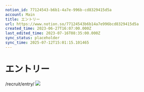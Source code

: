 ```yaml
---
notion_id: 77124543-b6b1-4a7e-996b-cd8329415d5a
account: Main
title: エントリー
url: https://www.notion.so/77124543b6b14a7e996bcd8329415d5a
created_time: 2023-06-27T16:07:00.000Z
last_edited_time: 2023-07-16T08:35:00.000Z
sync_status: placeholder
sync_time: 2025-07-12T15:01:15.101465
---
```

# エントリー

/recruit/entry/
![](https://prod-files-secure.s3.us-west-2.amazonaws.com/736adce6-a3a4-4a64-9f74-d9aa055c96d2/c791cd0d-97bc-4467-b9dc-d7c97c21d83b/screencapture-localhost-3000-recruit-entry-2023-07-16-17_34_55.png?X-Amz-Algorithm=AWS4-HMAC-SHA256&X-Amz-Content-Sha256=UNSIGNED-PAYLOAD&X-Amz-Credential=ASIAZI2LB4664YQ2L4Y2%2F20250719%2Fus-west-2%2Fs3%2Faws4_request&X-Amz-Date=20250719T050324Z&X-Amz-Expires=3600&X-Amz-Security-Token=IQoJb3JpZ2luX2VjEIT%2F%2F%2F%2F%2F%2F%2F%2F%2F%2FwEaCXVzLXdlc3QtMiJIMEYCIQDRASYNkfJDbokwnkUuXHTZYHPude%2BF9X%2FmRKVMO0mDbAIhAPRUDaMxBLbarqu%2Bd9nOP8RXC6OHk%2BxNnSDDqIiBuGESKogECJ3%2F%2F%2F%2F%2F%2F%2F%2F%2F%2FwEQABoMNjM3NDIzMTgzODA1Igz9OpeTaH9QEhwI2uYq3APrLCq4JOi4ezovAQ3DHCyIQMwCs7u1fK8sikJgpc7ZAwHNAQa5USLEW7RCcphkjP9c4pZoQmAVk5y4sXb%2BvrH%2BSutIUb7ekKuDlNghmRK0ammglnbwkQPXZ3pN6W5mqX1HHaioucWO5jHRB%2BXiJpO3hj1vWUXx5xvoqbj5oS0acsC3Wv9PWxnaCe%2BOIwLk4gBdNvMRaHiFQ2ZGKAxfZKroFa%2FfXPQROOAAE0NdhlywWT3yuHl0ab9%2F0gQTN0djF1dW5KBlemGzCmhTwCiIoRKSyIfI%2ByVUKdlVT8kaa06eeWA65e8t%2BjRMBDUjAZMVp1FfihP45N0Bc2H26jgs0xT0sWBra412EgPpB3mf6lPvDEyerBd47k%2FKLsUmNFOwCYls2JrH6jty6KdnXQGHpIhVGuoB1sRzvgLw6WLdHj3PyR%2BnbYc0lXyIQWsPHKwL2KrmN%2FjbkA87zF7f3%2FKKpFzP84XdubxHskjIizYZjlg2NbS78padx4o90zwPv6aOoDcmDUCDEMCu9BBuS%2FXRGFjbTVn4rpzskJaDCOdbfm0H7sIwzBNn6OBVZ0e6KdR0NqfBPuVZe5vymOEihv0XrMUOMbbL5JultKA%2FpKaX%2BafcnduIbHH5vbDxWbzv3zCXquzDBjqkAZNXOQSl3ltQL4wqxSlmoZIEcNlfcDdmpx%2FK%2FI6MQYOeHtGm9cP5eEMFziw2JV9bHy%2FzFME1nvbwk9v2QSKB7IBWKG3pgkoabEbEx2SZ%2BTid44V9COQEqHu59A4Wh90%2FE3B3Y4iMYCQ3eCY%2FRMbqLmJDz%2FmPCUPqoykosi11kZVuVU%2FlcO0o6ody1zomKI8pyZTY7yup78V7xyhch6nLF5lHTA3z&X-Amz-Signature=fa96c059f9e037c839729bad5ec4a64792129c41c8312005a19b76c6334c565c&X-Amz-SignedHeaders=host&x-amz-checksum-mode=ENABLED&x-id=GetObject)